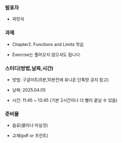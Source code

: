### **발표자**
- 곽민석

### **과제**

- Chapter2. Functions and Limits 학습

- Exercise는 풀어오지 않으셔도 됩니다.
  
### **스터디(방법,날짜,시간)**

- 방법: 구글미트(5분,10분전에 유니온 단톡방 공지 참고)

- 날짜: 2025.04.05

- 시간: 11:45 ~ 13:45 (기본 2시간이나 더 빨리 끝날 수 있음)

### **준비물**

- 음료(물이나 마실것)

- 교재(pdf or 프린트)

